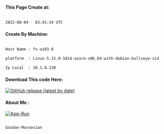 
   
#### This Page Create at:

```bash

2022-08-04 - 03:41:34 UTC

```

#### Create By Machine:

```bash

Host Name : fv-az83-8

platform  : Linux-5.15.0-1014-azure-x86_64-with-debian-bullseye-sid

Ip Local  : 10.1.0.230

```
#### Download This code Here:

[![GitHub release (latest by date)](https://img.shields.io/github/v/release/Gosdan-Movsesian/Gosdan?style=for-the-badge&label=Download)](https://github.com/Gosdan-Movsesian/Gosdan/releases) 

</p> 

#### About Me :

[![App-Run](https://github.com/Gosdan-Movsesian/Gosdan/actions/workflows/App-Run.yml/badge.svg)](https://github.com/Gosdan-Movsesian/Gosdan/actions/workflows/App-Run.yml)

```bash

Gosdan-Movsesian

```

